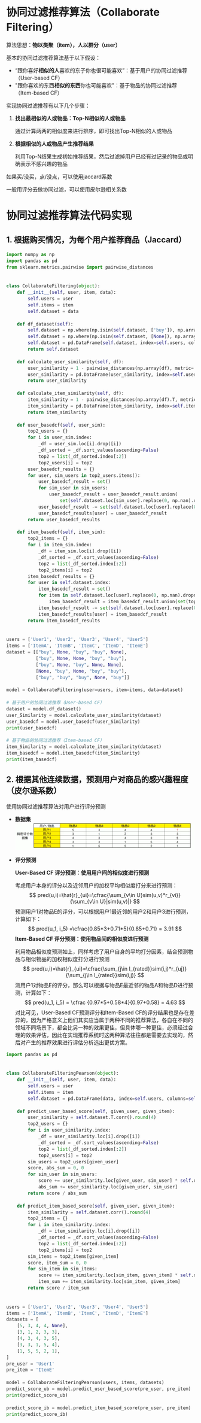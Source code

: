 # 协同过滤推荐算法（Collaborate Filtering）

算法思想：**物以类聚（item），人以群分（user）**

基本的协同过滤推荐算法基于以下假设：

- “跟你喜好**相似的人**喜欢的东子你也很可能喜欢”：基于用户的协同过滤推荐（User-based CF）
- "跟你喜欢的东西**相似的东西**你也可能喜欢"：基于物品的协同过滤推荐（Item-based CF）

实现协同过滤推荐有以下几个步骤：

1. **找出最相似的人或物品：Top-N相似的人或物品**

   通过计算两两的相似度来进行排序，即可找出Top-N相似的人或物品

2. **根据相似的人或物品产生推荐结果**

   利用Top-N结果生成初始推荐结果，然后过滤掉用户已经有过记录的物品或明确表示不感兴趣的物品

如果买/没买，点/没点，可以使用jaccard系数

一般用评分去做协同过滤，可以使用皮尔逊相关系数

# 协同过滤推荐算法代码实现

## 1. 根据购买情况，为每个用户推荐商品（Jaccard）

```python
import numpy as np
import pandas as pd
from sklearn.metrics.pairwise import pairwise_distances


class CollaborateFiltering(object):
    def __init__(self, user, item, data):
        self.users = user
        self.items = item
        self.dataset = data

    def df_dataset(self):
        self.dataset = np.where(np.isin(self.dataset, ['buy']), np.array([1]), self.dataset)
        self.dataset = np.where(np.isin(self.dataset, [None]), np.array([0]), self.dataset)
        self.dataset = pd.DataFrame(self.dataset, index=self.users, columns=self.items)
        return self.dataset

    def calculate_user_similarity(self, df):
        user_similarity = 1 - pairwise_distances(np.array(df), metric='jaccard')
        user_similarity = pd.DataFrame(user_similarity, index=self.users, columns=self.users)
        return user_similarity

    def calculate_item_similarity(self, df):
        item_similarity = 1 - pairwise_distances(np.array(df).T, metric='jaccard')
        item_similarity = pd.DataFrame(item_similarity, index=self.items, columns=self.items)
        return item_similarity

    def user_basedcf(self, user_sim):
        top2_users = {}
        for i in user_sim.index:
            _df = user_sim.loc[i].drop([i])
            _df_sorted = _df.sort_values(ascending=False)
            top2 = list(_df_sorted.index[:2])
            top2_users[i] = top2
        user_basedcf_results = {}
        for user, sim_users in top2_users.items():
            user_basedcf_result = set()
            for sim_user in sim_users:
                user_basedcf_result = user_basedcf_result.union(
                    set(self.dataset.loc[sim_user].replace(0, np.nan).dropna().index))
            user_basedcf_result -= set(self.dataset.loc[user].replace(0, np.nan).dropna().index)
            user_basedcf_results[user] = user_basedcf_result
        return user_basedcf_results

    def item_basedcf(self, item_sim):
        top2_items = {}
        for i in item_sim.index:
            _df = item_sim.loc[i].drop([i])
            _df_sorted = _df.sort_values(ascending=False)
            top2 = list(_df_sorted.index[:2])
            top2_items[i] = top2
        item_basedcf_results = {}
        for user in self.dataset.index:
            item_basedcf_result = set()
            for item in self.dataset.loc[user].replace(0, np.nan).dropna().index:
                item_basedcf_result = item_basedcf_result.union(set(top2_items[item]))
            item_basedcf_result -= set(self.dataset.loc[user].replace(0, np.nan).dropna().index)
            item_basedcf_results[user] = item_basedcf_result
        return item_basedcf_results


users = ['User1', 'User2', 'User3', 'User4', 'User5']
items = ['ItemA', 'ItemB', 'ItemC', 'ItemD', 'ItemE']
dataset = [["buy", None, "buy", "buy", None],
           ["buy", None, None, "buy", "buy"],
           ["buy", None, "buy", None, None],
           [None, "buy", None, "buy", "buy"],
           ["buy", "buy", "buy", None, "buy"]]

model = CollaborateFiltering(user=users, item=items, data=dataset)

# 基于用户的协同过滤推荐（User-based CF）
dataset = model.df_dataset()
user_Similarity = model.calculate_user_similarity(dataset)
user_basedcf = model.user_basedcf(user_Similarity)
print(user_basedcf)

# 基于物品的协同过滤推荐（Item-based CF）
item_Similarity = model.calculate_item_similarity(dataset)
item_basedcf = model.item_basedcf(item_Similarity)
print(item_basedcf)
```

## 2. 根据其他连续数据，预测用户对商品的感兴趣程度（皮尔逊系数）

使用协同过滤推荐算法对用户进行评分预测

- **数据集**![](./img/image-20220123010111941.png)

- **评分预测**

  **User-Based CF 评分预测：使用用户间的相似度进行预测**

  考虑用户本身的评分以及近邻用户的加权平均相似度打分来进行预测：
  $$
  pred(u,i)=\hat{r}_{ui}=\cfrac{\sum_{v\in U}sim(u,v)*r_{vi}}{\sum_{v\in U}|sim(u,v)|}
  $$
  预测用户1对物品E的评分，可以根据用户1最近邻的用户2和用户3进行预测，计算如下：
  $$
  pred(u_1, i_5) =\cfrac{0.85*3+0.71*5}{0.85+0.71} = 3.91
  $$
  **Item-Based CF 评分预测：使用物品间的相似度进行预测**

  利用物品相似度预测如上，同样考虑了用户自身的平均打分因素，结合预测物品与相似物品的加权相似度打分进行预测
  $$
   pred(u,i)=\hat{r}_{ui}=\cfrac{\sum_{j\in I_{rated}}sim(i,j)*r_{uj}}{\sum_{j\in I_{rated}}sim(i,j)}
  $$
  测用户1对物品E的评分，那么可以根据与物品E最近邻的物品A和物品D进行预测，计算如下：
  $$
  pred(u_1, i_5) = \cfrac {0.97*5+0.58*4}{0.97+0.58} = 4.63
  $$
  对比可见，User-Based CF预测评分和Item-Based CF的评分结果也是存在差异的，因为严格意义上他们其实应当属于两种不同的推荐算法，各自在不同的领域不同场景下，都会比另一种的效果更佳，但具体哪一种更佳，必须经过合理的效果评估，因此在实现推荐系统时这两种算法往往都是需要去实现的，然后对产生的推荐效果进行评估分析选出更优方案。

```python
import pandas as pd


class CollaborateFilteringPearson(object):
    def __init__(self, user, item, data):
        self.users = user
        self.items = item
        self.dataset = pd.DataFrame(data, index=self.users, columns=self.items)

    def predict_user_based_score(self, given_user, given_item):
        user_similarity = self.dataset.T.corr().round(4)
        top2_users = {}
        for i in user_similarity.index:
            _df = user_similarity.loc[i].drop([i])
            _df_sorted = _df.sort_values(ascending=False)
            top2 = list(_df_sorted.index[:2])
            top2_users[i] = top2
        sim_users = top2_users[given_user]
        score, abs_sum = 0, 0
        for sim_user in sim_users:
            score += user_similarity.loc[given_user, sim_user] * self.dataset.loc[sim_user, given_item]
            abs_sum += user_similarity.loc[given_user, sim_user]
        return score / abs_sum

    def predict_item_based_score(self, given_user, given_item):
        item_similarity = self.dataset.corr().round(4)
        top2_items = {}
        for i in item_similarity.index:
            _df = item_similarity.loc[i].drop([i])
            _df_sorted = _df.sort_values(ascending=False)
            top2 = list(_df_sorted.index[:2])
            top2_items[i] = top2
        sim_items = top2_items[given_item]
        score, item_sum = 0, 0
        for sim_item in sim_items:
            score += item_similarity.loc[sim_item, given_item] * self.dataset.loc[given_user, sim_item]
            item_sum += item_similarity.loc[sim_item, given_item]
        return score / item_sum


users = ['User1', 'User2', 'User3', 'User4', 'User5']
items = ['ItemA', 'ItemB', 'ItemC', 'ItemD', 'ItemE']
datasets = [
    [5, 3, 4, 4, None],
    [3, 1, 2, 3, 3],
    [4, 3, 4, 3, 5],
    [3, 3, 1, 5, 4],
    [1, 5, 5, 2, 1],
]
pre_user = 'User1'
pre_item = 'ItemE'

model = CollaborateFilteringPearson(users, items, datasets)
predict_score_ub = model.predict_user_based_score(pre_user, pre_item)
print(predict_score_ub)

predict_score_ib = model.predict_item_based_score(pre_user, pre_item)
print(predict_score_ib)
```

